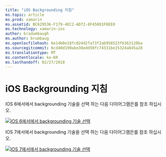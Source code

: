 ```yaml
---
title: "iOS Backgrounding 지침"
ms.topic: article
ms.prod: xamarin
ms.assetid: BC629536-F179-4EC2-AD72-8F45081F8EE0
ms.technology: xamarin-ios
author: bradumbaugh
ms.author: brumbaug
ms.openlocfilehash: 6e14b0e18fc024d2fa73f2ab958523f6363120ba
ms.sourcegitcommit: 6cd40d190abe38edd50fc74331be15324a845a28
ms.translationtype: MT
ms.contentlocale: ko-KR
ms.lasthandoff: 02/27/2018
---
```

# <a name="ios-backgrounding-guidance"></a>iOS Backgrounding 지침

IOS 6에서에서 backgrounding 기술을 선택 하는 다음 다이어그램은를 참조 하십시오.

 [ ![](ios-backgrounding-guidance-images/image10.png "IOS 6에서에서 backgrounding 기술 선택")](ios-backgrounding-guidance-images/image10.png)

IOS 7에서에서 backgrounding 기술을 선택 하는 다음 다이어그램은를 참조 하십시오.

 [ ![](ios-backgrounding-guidance-images/image10b.png "IOS 7에서에서 backgrounding 기술 선택")](ios-backgrounding-guidance-images/image10b.png)

